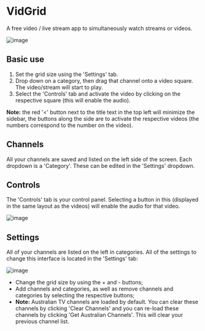 # VidGrid
A free video / live stream app to simultaneously watch streams or videos.

![image](https://github.com/dnhen/vidgrid/assets/69449713/c7ba8dd6-0bad-40a5-ad06-6905c7e7b755)

## Basic use
1. Set the grid size using the 'Settings' tab.
2. Drop down on a category, then drag that channel onto a video square. The video/stream will start to play.
3. Select the 'Controls' tab and activate the video by clicking on the respective square (this will enable the audio).

**Note:** the red '<' button next to the title text in the top left will minimize the sidebar, the buttons along the side are to activate the respective videos (the numbers correspond to the number on the video).

## Channels
All your channels are saved and listed on the left side of the screen. Each dropdown is a 'Category'. These can be edited in the 'Settings' dropdown.

## Controls
The 'Controls' tab is your control panel. Selecting a button in this (displayed in the same layout as the videos) will enable the audio for that video.

![image](https://github.com/dnhen/vidgrid/assets/69449713/21c03f60-9f02-4804-8ae8-6c976781a8d2)

## Settings
All of your channels are listed on the left in categories. All of the settings to change this interface is located in the 'Settings' tab:

![image](https://github.com/dnhen/vidgrid/assets/69449713/73e957ed-f9e5-4de1-b5f6-294e32d5b4e3)

- Change the grid size by using the + and - buttons;
- Add channels and categories, as well as remove channels and categories by selecting the respective buttons;
- **Note:** Australian TV channels are loaded by default. You can clear these channels by clicking 'Clear Channels' and you can re-load these channels by clicking 'Get Australian Channels'. This will clear your previous channel list.
